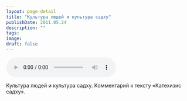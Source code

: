 ```yaml
---
layout: page-detail
title: "Культура людей и культура садху"
publishDate: 2011.05.24
description: ""
tags:
image:
draft: false
---
```


<audio title="2011.05.24 - Культура людей и культура садху.mp3" src="https://filer-api.advayta.org/v1.0/public/files/73810" controls=""></audio>

 Культура людей и культура садху. Комментарий к тексту «Катехизис садху». 

  
